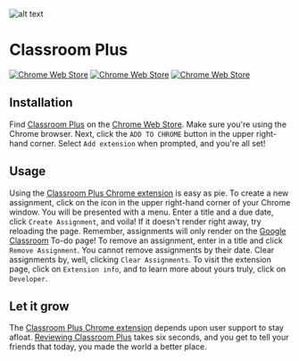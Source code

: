 ![alt text](https://github.com/biggomega/classroom-plus/raw/master/image/tiles/marquee.png "Classroom Plus")
# Classroom Plus
[![Chrome Web Store](https://img.shields.io/chrome-web-store/users/hblfkbdoflbakoblaknbjjhjbgfoofog.svg)](https://chrome.google.com/webstore/detail/hblfkbdoflbakoblaknbjjhjbgfoofog)
[![Chrome Web Store](https://img.shields.io/chrome-web-store/rating/hblfkbdoflbakoblaknbjjhjbgfoofog.svg)](https://chrome.google.com/webstore/detail/hblfkbdoflbakoblaknbjjhjbgfoofog/reviews)
[![Chrome Web Store](https://img.shields.io/chrome-web-store/rating-count/hblfkbdoflbakoblaknbjjhjbgfoofog.svg)](https://chrome.google.com/webstore/detail/hblfkbdoflbakoblaknbjjhjbgfoofog/reviews)
## Installation
Find [Classroom Plus](https://chrome.google.com/webstore/detail/classroom-plus/hblfkbdoflbakoblaknbjjhjbgfoofog) on the [Chrome Web Store](https://chrome.google.com/webstore/category/extensions). Make sure you're using the Chrome browser. Next, click the `ADD TO CHROME` button in the upper right-hand corner. Select `Add extension` when prompted, and you're all set!
## Usage
Using the [Classroom Plus Chrome extension](https://chrome.google.com/webstore/detail/hblfkbdoflbakoblaknbjjhjbgfoofog) is easy as pie. To create a new assignment, click on the icon in the upper right-hand corner of your Chrome window. You will be presented with a menu. Enter a title and a due date, click `Create Assignment`, and voila! If it doesn't render right away, try reloading the page. Remember, assignments will only render on the [Google Classroom](https://classroom.google.com) To-do page! To remove an assignment, enter in a title and click `Remove Assignment`. You cannot remove assignments by their date. Clear assignments by, well, clicking `Clear Assignments`. To visit the extension page, click on `Extension info`, and to learn more about yours truly, click on `Developer`.
## Let it grow
The [Classroom Plus Chrome extension](https://chrome.google.com/webstore/detail/hblfkbdoflbakoblaknbjjhjbgfoofog) depends upon user support to stay afloat. [Reviewing Classroom Plus](https://chrome.google.com/webstore/detail/hblfkbdoflbakoblaknbjjhjbgfoofog/reviews) takes six seconds, and you get to tell your friends that today, you made the world a better place.
